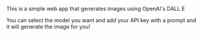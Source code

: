 This is a simple web app that generates images using OpenAI's DALL E

You can select the model you want and add your API key with a prompt and it will generate the image for you! 


